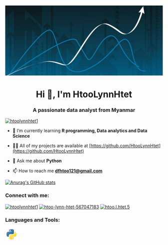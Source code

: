 ![Alpha zeec](https://github.com/HtooLynnHtet/HtooLynnHtet/blob/main/photo_2021-08-22_09-44-26%20(2).jpg)
<h1 align="center">Hi 👋, I'm HtooLynnHtet</h1>
<h3 align="center">A passionate data analyst from Myanmar</h3>

<p align="left"> <a href="https://twitter.com/htoolynnhtet1" target="blank"><img src="https://img.shields.io/twitter/follow/htoolynnhtet1?logo=twitter&style=for-the-badge" alt="htoolynnhtet1" /></a> </p>

- 🌱 I’m currently learning **R programming, Data analytics and Data Science**

- 👨‍💻 All of my projects are available at [https://github.com/HtooLynnHtet](https://github.com/HtooLynnHtet)

- 💬 Ask me about **Python**

- 📫 How to reach me **dfhtoo121@gmail.com**

[![Anurag's GitHub stats](https://github-readme-stats.vercel.app/api?username=HtooLynnHtet)](https://github.com/anuraghazra/github-readme-stats)


<h3 align="left">Connect with me:</h3>
<p align="left">
<a href="https://twitter.com/htoolynnhtet1" target="blank"><img align="center" src="https://raw.githubusercontent.com/rahuldkjain/github-profile-readme-generator/master/src/images/icons/Social/twitter.svg" alt="htoolynnhtet1" height="30" width="40" /></a>
<a href="https://linkedin.com/in/htoo-lynn-htet-567047183" target="blank"><img align="center" src="https://raw.githubusercontent.com/rahuldkjain/github-profile-readme-generator/master/src/images/icons/Social/linked-in-alt.svg" alt="htoo-lynn-htet-567047183" height="30" width="40" /></a>
<a href="https://fb.com/htoo.l.htet.5" target="blank"><img align="center" src="https://raw.githubusercontent.com/rahuldkjain/github-profile-readme-generator/master/src/images/icons/Social/facebook.svg" alt="htoo.l.htet.5" height="30" width="40" /></a>
</p>

<h3 align="left">Languages and Tools:</h3>
<p align="left"> <a href="https://www.python.org" target="_blank"> <img src="https://raw.githubusercontent.com/devicons/devicon/master/icons/python/python-original.svg" alt="python" width="40" height="40"/> </a> </p>

